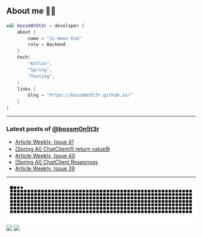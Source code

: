 ## About me 🧑‍💻

```kotlin
val bossm0n5t3r = developer {
    about {
        name = "Ji-Hoon Kim"
        role = Backend
    }
    tech(
        "Kotlin",
        "Spring",
        "Testing",
    )
    links {
        blog = "https://bossm0n5t3r.github.io/"
    }
}
```

---

### Latest posts of [@bossm0n5t3r](https://github.com/bossm0n5t3r)

<!-- BLOG-POST-LIST:START -->
- [Article Weekly, Issue 41](https://bossm0n5t3r.github.io/posts/article-weekly-41/)
- [[Spring AI] ChatClient의 return value들](https://bossm0n5t3r.github.io/posts/spring-ai-chat-client-return-values/)
- [Article Weekly, Issue 40](https://bossm0n5t3r.github.io/posts/article-weekly-40/)
- [[Spring AI] ChatClient Responses](https://bossm0n5t3r.github.io/posts/spring-ai-chat-client-responses/)
- [Article Weekly, Issue 39](https://bossm0n5t3r.github.io/posts/article-weekly-39/)
<!-- BLOG-POST-LIST:END -->

---

![](https://raw.githubusercontent.com/bossm0n5t3r/bossm0n5t3r/output/github-snake.svg)
![](https://streak-stats.demolab.com?user=bossm0n5t3r)
![](https://projecteuler.net/profile/bossm0n5t3r.png)
